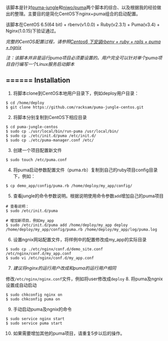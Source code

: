 该脚本是针对[puma-jungle]()和[niwo/puma](https://gist.github.com/niwo/4526179)两个脚本的综合、以及根据我的经验做出的整理。主要目的是简化CentOS下nginx+puma组合的启动配置。

该脚本在CentOS 6.5(64 bit) + rbenv(v1.0.0) + Ruby(v2.3.1) + Puma(v3.4) + Nginx(1.0.15)下验证通过。

*完整的CentOS配置过程，请参照[Centos6 下安装rbenv + ruby + rails + puma + ngnix](http://www.racksam.com/2016/03/01/install-rbenv-ruby-rails-nginx-puma-on-centos6)*

*注：该脚本并非是运行puma项目必须要设置的。用户完全可以针对单个puma项目自行编写一个Linux服务启动脚本*


======
Installation
------------
1. 将脚本clone到CentOS本地用户目录下，例如deploy用户目录：

  ```
  $ cd /home/deploy
  $ git clone https://github.com/racksam/puma-jungle-centos.git
  ``` 
2. 将脚本分别复制到CentOS下相应目录

  ```
  $ cd puma-jungle-centos
  $ sudo cp ./usr/local/bin/run-puma /usr/local/bin/
  $ sudo cp ./etc/init.d/puma /etc/init.d/
  $ sudo cp ./etc/puma-manager.conf /etc/
  ```
3. 创建一个项目配置新文件

  ```
  $ sudo touch /etc/puma.conf
  ```
4. 将puma启动参数配置文件（puma.rb）复制到自己的ruby项目config目录下，例如：

  ```
  $ cp demo_app/config/puma.rb /home/deploy/my_app/config/
  ```
5. 查看jungle的命令参数说明。根据说明使用命令参数`add`增加自己的puma项目

  ```
  # 查看说明：
  $ sudo /etc/init.d/puma

  # 增加新项目，例如my_app
  $ sudo /etc/init.d/puma add /home/deploy/my_app deploy /home/deploy/my_app/config/puma.rb /home/deploy/my_app/log/puma.log
  ```
6. 设置ngnix网站配置文件，将样例中的配置修改成my_app的实际目录

  ```
  $ sudo cp ./etc/nginx/conf.d/demo_site.conf /etc/nginx/conf.d/my_app.conf
  $ sudo vi /etc/nginx/conf.d/my_app.conf
  ```
7. *建议将nginx的运行用户改成和puma的运行用户相同*

  修改`/etc/nginx/nginx.conf`文件，例如将user修改成`deploy`
8. 将puma及ngnix设置成自动启动

  ```
  $ sudo chkconfig nginx on
  $ sudo chkconfig puma on
  ```
9. 手动启动puma及ngnix的命令

  ```
  $ sudo service nginx start
  $ sudo service puma start
  ```

10. 如果需要增加其他的puma项目，请重复5步以后的操作。



